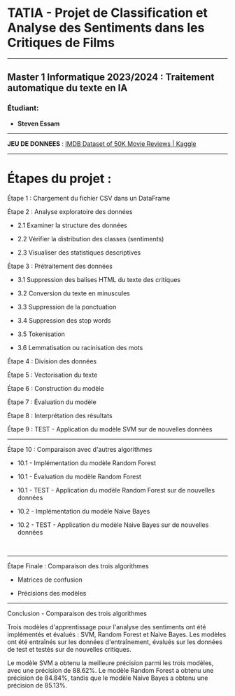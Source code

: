 # TATIA - Projet de Classification et Analyse des Sentiments dans les Critiques de Films

 ---

## Master 1 Informatique 2023/2024 : Traitement automatique du texte en IA

### Étudiant:

- **Steven Essam**

---

**JEU DE DONNEES** : [IMDB Dataset of 50K Movie Reviews | Kaggle](https://www.kaggle.com/datasets/lakshmi25npathi/imdb-dataset-of-50k-movie-reviews)

---

# Étapes du projet :

Étape 1 : Chargement du fichier CSV dans un DataFrame

Étape 2 : Analyse exploratoire des données

- 2.1 Examiner la structure des données

- 2.2 Vérifier la distribution des classes (sentiments)

- 2.3 Visualiser des statistiques descriptives

Étape 3 : Prétraitement des données

- 3.1 Suppression des balises HTML du texte des critiques

- 3.2 Conversion du texte en minuscules

- 3.3 Suppression de la ponctuation

- 3.4 Suppression des stop words

- 3.5 Tokenisation

- 3.6 Lemmatisation ou racinisation des mots

Étape 4 : Division des données

Étape 5 : Vectorisation du texte

Étape 6 : Construction du modèle

Étape 7 : Évaluation du modèle

Étape 8 : Interprétation des résultats

Étape 9 : TEST - Application du modèle SVM sur de nouvelles données

---

Étape 10 : Comparaison avec d'autres algorithmes

- 10.1 - Implémentation du modèle Random Forest

- 10.1 - Évaluation du modèle Random Forest

- 10.1 - TEST - Application du modèle Random Forest sur de nouvelles données

- 10.2 - Implémentation du modèle Naive Bayes

- 10.2 - TEST - Application du modèle Naive Bayes sur de nouvelles données

    

---

Étape Finale : Comparaison des trois algorithmes

- Matrices de confusion

- Précisions des modèles

---

Conclusion - Comparaison des trois algorithmes

Trois modèles d'apprentissage pour l'analyse des sentiments ont été implémentés et évalués : SVM, Random Forest et Naive Bayes. Les modèles ont été entraînés sur les données d'entraînement, évalués sur les données de test et testés sur de nouvelles critiques.

Le modèle SVM a obtenu la meilleure précision parmi les trois modèles, avec une précision de 88.62%. Le modèle Random Forest a obtenu une précision de 84.84%, tandis que le modèle Naive Bayes a obtenu une précision de 85.13%.

